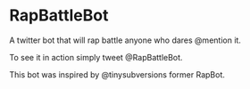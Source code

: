 RapBattleBot
============

A twitter bot that will rap battle anyone who dares @mention it.

To see it in action simply tweet @RapBattleBot.

This bot was inspired by @tinysubversions former RapBot.
